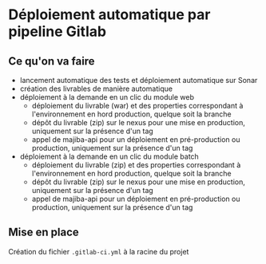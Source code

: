 # Déploiement automatique par pipeline Gitlab

## Ce qu'on va faire

- lancement automatique des tests et déploiement automatique sur Sonar
- création des livrables de manière automatique
- déploiement à la demande en un clic du module web
  - déploiement du livrable (war) et des properties correspondant à l'environnement en hord production, quelque soit la branche
  - dépôt du livrable (zip) sur le nexus pour une mise en production, uniquement sur la présence d'un tag
  - appel de majiba-api pour un déploiement en pré-production ou production, uniquement sur la présence d'un tag
- déploiement à la demande en un clic du module batch
  - déploiement du livrable (zip) et des properties correspondant à l'environnement en hord production, quelque soit la branche
  - dépôt du livrable (zip) sur le nexus pour une mise en production, uniquement sur la présence d'un tag
  - appel de majiba-api pour un déploiement en pré-production ou production, uniquement sur la présence d'un tag

## Mise en place

Création du fichier `.gitlab-ci.yml` à la racine du projet
